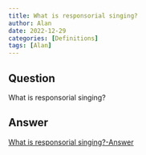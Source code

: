 ```yaml
---
title: What is responsorial singing?
author: Alan
date: 2022-12-29
categories: [Definitions]
tags: [Alan]
---
```


## Question

What is responsorial singing?



## Answer

[What is responsorial singing?-Answer](/music-history/posts/What-is-responsorial-singing-answer/)